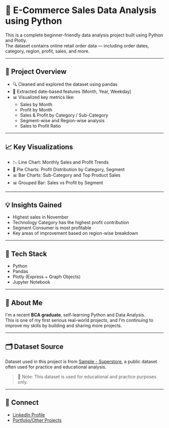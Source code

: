 # 🛒 E-Commerce Sales Data Analysis using Python

This is a complete beginner-friendly data analysis project built using Python and Plotly.  
The dataset contains online retail order data — including order dates, category, region, profit, sales, and more.

---

## 📂 Project Overview

- 🔍 Cleaned and explored the dataset using pandas
- 📅 Extracted date-based features (Month, Year, Weekday)
- 📊 Visualized key metrics like:
  - Sales by Month
  - Profit by Month
  - Sales & Profit by Category / Sub-Category
  - Segment-wise and Region-wise analysis
  - Sales to Profit Ratio

---

## 📈 Key Visualizations

- 📉 Line Chart: Monthly Sales and Profit Trends
- 🥧 Pie Charts: Profit Distribution by Category, Segment
- 📊 Bar Charts: Sub-Category and Top Product Sales
- 📊 Grouped Bar: Sales vs Profit by Segment

---

## 💡 Insights Gained

- Highest sales in  November
- Technology Category  has the highest profit contribution
- Segment Consumer is most profitable
- Key areas of improvement based on region-wise breakdown

---

## 🧠 Tech Stack

- Python
- Pandas
- Plotly (Express + Graph Objects)
- Jupyter Notebook

---

## 👤 About Me

I'm a recent **BCA graduate**, self-learning Python and Data Analysis.  
This is one of my first serious real-world projects, and I’m continuing to improve my skills by building and sharing more projects.

---
## 🗂️ Dataset Source

Dataset used in this project is from [Sample - Superstore](https://www.kaggle.com/datasets/laibaanwer/superstore-sales-dataset), a public dataset often used for practice and educational analysis.

> 📌 Note: This dataset is used for educational and practice purposes only.


---

## 🔗 Connect

- [LinkedIn Profile](https://www.linkedin.com/in/john-joshua-888177308?utm_source=share&utm_campaign=share_via&utm_content=profile&utm_medium=android_app)
- [Portfolio/Other Projects](https://github.com/johnjoshua1502)

